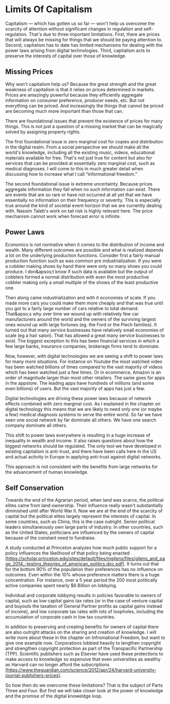# Limits Of Capitalism

Capitalism — which has gotten us so far — won&apos;t help us overcome the scarcity of attention without significant changes in regulation and self-regulation. That&apos;s due to three important limitations. First, there are prices that will always be missing for things that we should be paying attention to. Second, capitalism has to date has limited mechanisms for dealing with the power laws arising from digital technologies. Third, capitalism acts to preserve the interests of capital over those of knowledge.  

## Missing Prices

Why won&apos;t capitalism help us? Because the great strength and the great weakness of capitalism is that it relies  on prices determined in markets. Prices are amazingly powerful because they efficiently aggregate information on      consumer preference, producer needs, etc. But not everything can be priced. And increasingly the things that cannot   be priced are becoming much more important than those that can.

There are foundational issues that prevent the existence of prices for many things. This is not just a question of a  missing market that can be magically solved by assigning property rights.

The first foundational issue is zero marginal cost for copies and distribution in the digital realm. From a social    perspective we should make all the world&apos;s knowledge, including all the existing music, videos, educational      materials available for free. That&apos;s not just true for content but also for services that can be provided at     essentially zero marginal cost, such as medical diagnoses. I will come to this in much greater detail when discussing how to increase what I call &ldquo;informational freedom.&rdquo;

The second foundational issue is extreme uncertainty. Because prices aggregate information they fail when no such     information can exist. There are events that are so rare or have not occurred at all yet that we have essentially no  information on their frequency or severity. This is especially true around the kind of societal event horizon that we are currently dealing with. Nassim Taleb&apos;s work on tail risk is highly relevant here. The price mechanism cannot work when forecast error is infinite.


## Power Laws

Economics is not normative when it comes to the distribution of income and wealth. Many different outcomes are possible and what is realized depends a lot on the underlying production functions. Consider first a fairly manual production function such as was common pre industrialization. If you were a cobbler making shoes by hand there were only so many shoes you could produce. I don&apsos;t know if such data is available but the output of cobblers formed a normal distribution with even the most productive cobbler making only a small multiple of the shows of the least productive one.

Then along came industrialization and with it economies of scale. If you made more cars you could make them more cheaply and that was true until you got to a fairly large number of cars relative to total demand. That&apso;s why over time we wound up with relatively few car manufacturers around the world and the owners of the surviving largest ones wound up with large fortunes (eg. the Ford or the Piech families). It turned out that many service businesses have relatively small economies of scale (eg a hair salon). That has allowed a great many service businesses to exist. The biggest exception to this has been financial services in which a few large banks, insurance companies, brokerage firms tend to dominate.

Now, however, with digital technologies we are seeing a shift to power laws for many more situations. For instance on Youtube the most watched video has been watched billions of times compared to the vast majority of videos which has been watched just a few times. Or in ecommerce, Amazon is an order of magnitude larger than most other retailers. The same goes for apps in the appstore. The leading apps have hundreds of millions (and some even billions) of users. But the vast majority of apps has just a few.

Digital technologies are driving these power laws because of network effects combined with zero marginal cost. As I explained in the chapter on digital technology this means that we are likely to need only one (or maybe a few) medical diagnosis systems to serve the entire world. So far we have seen one social network by far dominate all others. We have one search company dominate all others.

This shift to power laws everywhere is resulting in a huge increase of inequality in wealth and income. It also raises questions about how the biggest networks should be regulated. The only tool we have developed in existing capitalism is anti-trust, and there have been calls here in the US and actual activity in Europe in applying anti-trust against digital networks.     

This approach is not consistent with the benefits from large networks for the advancement of human knowledge. 


## Self Conservation

Towards the end of the Agrarian period, when land was scarce, the political elites came from land ownership. Their influence really wasn&apos;t substantially diminished until after World War II. Now we are at the end of the scarcity of capital but the political elites largely represent the interests of capital. In some countries, such as China, this is the case outright. Senior political leaders simultaneously own large parts of industry. In other countries, such as the United States, politicians are influenced by the owners of capital because of the constant need to fundraise.

A study conducted at Princeton analyzes how much public support for a policy influences the likelihood of that policy being enacted [https://scholar.princeton.edu/sites/default/files/mgilens/files/gilens_and_page_2014_-testing_theories_of_american_politics.doc.pdf]. It turns out that for the bottom 90% of the population their preferences has no influence on outcomes. Even within the 10% whose preference matters there is a huge concentration. For instance, over a 5 year period the 200 most politically active companies spent nearly $6 Billion on lobbying.

Individual and corporate lobbying results in policies favorable to owners of capital, such as low capital gains tax rates (or in the case of venture capital and buyouts the taxation of General Partner profits as capital gains instead of income), and low corporate tax rates with lots of loopholes, including the accumulation of corporate cash in low tax countries.

In addition to preserving and creating benefits for owners of capital there are also outright attacks on the sharing and creation of knowledge. I will write more about these in the chapter on Infromational Freedom, but want to give one example now. Corporations lobbied heavily to lengthen copyright and strengthen copyright protection as part of the Transpacific Partnership (TPP). Scientific publishers such as Elsevier have used these protections to make access to knowledge so expensive that even universities as wealthy as Harvard can no longer afford the subscriptions [https://www.theguardian.com/science/2012/apr/24/harvard-university-journal-publishers-prices].   

So how then do we overcome these limitations? That is the subject of Parts Three and Four. But first we will take closer look at the power of knowledge and the promise of the digital knoweldge loop.
